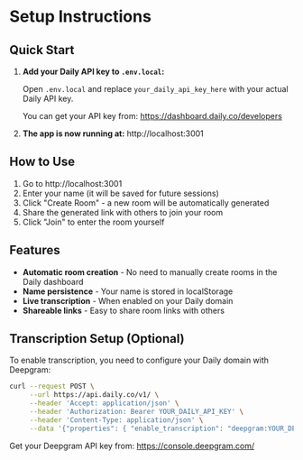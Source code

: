 # Setup Instructions

## Quick Start

1. **Add your Daily API key to `.env.local`:**

   Open `.env.local` and replace `your_daily_api_key_here` with your actual Daily API key.

   You can get your API key from: https://dashboard.daily.co/developers

2. **The app is now running at:** http://localhost:3001

## How to Use

1. Go to http://localhost:3001
2. Enter your name (it will be saved for future sessions)
3. Click "Create Room" - a new room will be automatically generated
4. Share the generated link with others to join your room
5. Click "Join" to enter the room yourself

## Features

- **Automatic room creation** - No need to manually create rooms in the Daily dashboard
- **Name persistence** - Your name is stored in localStorage
- **Live transcription** - When enabled on your Daily domain
- **Shareable links** - Easy to share room links with others

## Transcription Setup (Optional)

To enable transcription, you need to configure your Daily domain with Deepgram:

```bash
curl --request POST \
     --url https://api.daily.co/v1/ \
     --header 'Accept: application/json' \
     --header 'Authorization: Bearer YOUR_DAILY_API_KEY' \
     --header 'Content-Type: application/json' \
     --data '{"properties": { "enable_transcription": "deepgram:YOUR_DEEPGRAM_API_KEY" }}'
```

Get your Deepgram API key from: https://console.deepgram.com/

